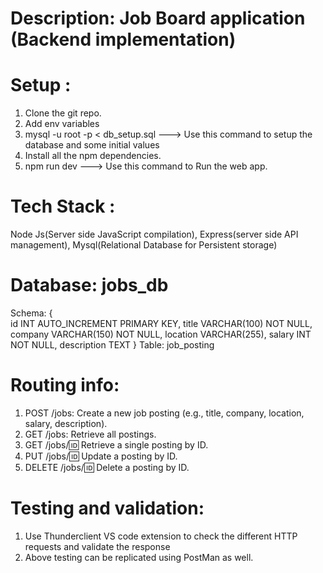 # Description: Job Board application (Backend implementation)

# Setup :
1. Clone the git repo.
2. Add env variables
3. mysql -u root -p < db_setup.sql ---> Use this command to setup the database and some initial values
4. Install all the npm dependencies.
5. npm run dev  ---> Use this command to Run the web app.

# Tech Stack : 
Node Js(Server side JavaScript compilation), Express(server side API management), Mysql(Relational Database for Persistent storage)

# Database: jobs_db
Schema:
{  
  id INT AUTO_INCREMENT PRIMARY KEY,
  title VARCHAR(100) NOT NULL,
  company VARCHAR(150) NOT NULL,
  location VARCHAR(255),
  salary INT NOT NULL,
  description TEXT 
}
Table: job_posting 

# Routing info:
1. POST /jobs: Create a new job posting (e.g., title, company, location, salary, description).
2. GET /jobs: Retrieve all postings.
3. GET /jobs/:id: Retrieve a single posting by ID.
4. PUT /jobs/:id: Update a posting by ID.
5. DELETE /jobs/:id: Delete a posting by ID.

# Testing and validation:
1. Use Thunderclient VS code extension to check the different HTTP requests and validate the response
2. Above testing can be replicated using PostMan as well.
